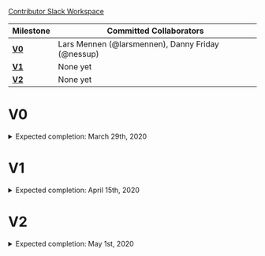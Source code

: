[Contributor Slack Workspace](https://epi-collect.slack.com)

| Milestone                         | Committed Collaborators |
| ---                               | --- |
| [__V0__](./ROADMAP.md#V0)         | Lars Mennen (@larsmennen), Danny Friday (@nessup) |
| [__V1__](./ROADMAP.md#V1)         | None yet |
| [__V2__](./ROADMAP.md#V2)         | None yet |

# V0
<details>
    <summary>
        Expected completion: March 29th, 2020
    </summary>

- [x] Parse location data uploads from Google Takeout
- [x] Allow users to remove location data points using polygons
    - [ ] Fix event listeners on saved polygons give a React warning
- [ ] Require recaptcha for submission
- [ ] Buy domain name and set up
- [ ] When trying to submit on mobile show message
- [ ] AWS firewall / request filtering
- [ ] Polish UI
  - [ ] Home page
    - [ ] GIF of user going through steps 
  - [ ] Upload data step
    - [ ] Show the user how to upload via GIFs
    - [ ] Upload progress
      - [ ] Make it go to 95% while backend processes
  - [ ] Review and filter data
    - [ ] Handle case where the user doesn’t have any data in selected period
    - [ ] Polish buttons, map, and timeline
  - [ ] Add symptoms
    - [ ] Emphasize these are WHO questions
    - [ ] Determine what quiz fields should be optional and make them so
  - [ ] Confirmation page
    - [ ] Show all data one more time
    - [ ] Post upload share buttons
      - [ ] Add share buttons
- [ ] Create documentation
  - [ ] Github repo
  - [ ] Home page
  - [ ] Wizard steps
  - [ ] FAQ
  - [ ] Contact tracing data design
  - [ ] Outreach efforts
  - [ ] Contributing guidelines
  - [ ] Privacy best practices
- [ ] Deploy and test on production
- [ ] Allow user to delete their data
  - [ ] Show token
  - [ ] Optionally add an email address and phone number
- [ ] Create Slack workspace and link to it
    - [ ] #dataset
    - [ ] #engineers
    - [ ] Workspace greeting
- [ ] Update GitHub organization
- [ ] Add Google Analytics
- [ ] Add Sentry to frontend and backend
- [ ] Find and partner with first scientific user of the dataset
- [ ] Reach out to helpwithcovid.com
- [ ] Remove test data from RDS database
- [ ] Update helpwithcovid.com description
</details>

# V1
<details>
    <summary>
        Expected completion: April 15th, 2020
    </summary>
Any V1 task can be picked up by an independent contributor. Please join our Slack.

- [ ] Make data point editing UI mobile friendly (link to issue, looking for contributor)
- [ ] Add pipeline to ingest Facebook location data (looking for contributor)
</details>


# V2

<details>
    <summary>Expected completion: May 1st, 2020</summary>
</details>
